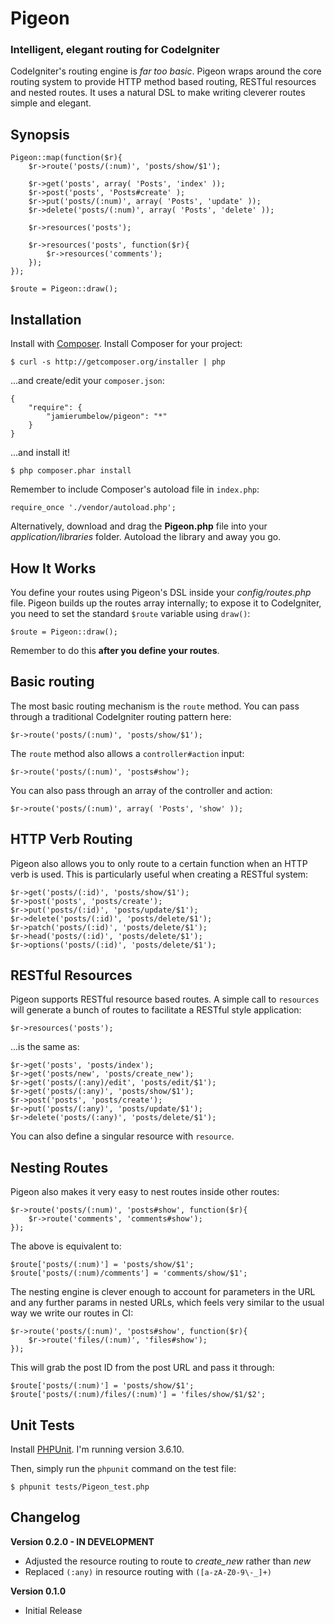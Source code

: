 # Pigeon
### Intelligent, elegant routing for CodeIgniter

CodeIgniter's routing engine is _far too basic_. Pigeon wraps around the core routing system to provide HTTP method based routing, RESTful resources and nested routes. It uses a natural DSL to make writing cleverer routes simple and elegant.

## Synopsis

	Pigeon::map(function($r){
		$r->route('posts/(:num)', 'posts/show/$1');

		$r->get('posts', array( 'Posts', 'index' ));
		$r->post('posts', 'Posts#create' );
		$r->put('posts/(:num)', array( 'Posts', 'update' ));
		$r->delete('posts/(:num)', array( 'Posts', 'delete' ));

		$r->resources('posts');

		$r->resources('posts', function($r){
			$r->resources('comments');
		});
	});

	$route = Pigeon::draw();

## Installation

Install with [Composer](http://getcomposer.org/). Install Composer for your project:

    $ curl -s http://getcomposer.org/installer | php

...and create/edit your `composer.json`:

    {
        "require": {
            "jamierumbelow/pigeon": "*"
        }
    }

...and install it!

    $ php composer.phar install

Remember to include Composer's autoload file in `index.php`:

    require_once './vendor/autoload.php';

Alternatively, download and drag the **Pigeon.php** file into your _application/libraries_ folder. Autoload the library and away you go.

## How It Works

You define your routes using Pigeon's DSL inside your *config/routes.php* file. Pigeon builds up the routes array internally; to expose it to CodeIgniter, you need to set the standard `$route` variable using `draw()`:

	$route = Pigeon::draw();

Remember to do this **after you define your routes**.

## Basic routing

The most basic routing mechanism is the `route` method. You can pass through a traditional CodeIgniter routing pattern here:

	$r->route('posts/(:num)', 'posts/show/$1');

The `route` method also allows a `controller#action` input:

	$r->route('posts/(:num)', 'posts#show');

You can also pass through an array of the controller and action:

	$r->route('posts/(:num)', array( 'Posts', 'show' ));

## HTTP Verb Routing

Pigeon also allows you to only route to a certain function when an HTTP verb is used. This is particularly useful when creating a RESTful system:

	$r->get('posts/(:id)', 'posts/show/$1');
	$r->post('posts', 'posts/create');
	$r->put('posts/(:id)', 'posts/update/$1');
	$r->delete('posts/(:id)', 'posts/delete/$1');
	$r->patch('posts/(:id)', 'posts/delete/$1');
	$r->head('posts/(:id)', 'posts/delete/$1');
	$r->options('posts/(:id)', 'posts/delete/$1');

## RESTful Resources

Pigeon supports RESTful resource based routes. A simple call to `resources` will generate a bunch of routes to facilitate a RESTful style application:

	$r->resources('posts');

...is the same as:

	$r->get('posts', 'posts/index');
	$r->get('posts/new', 'posts/create_new');
	$r->get('posts/(:any)/edit', 'posts/edit/$1');
	$r->get('posts/(:any)', 'posts/show/$1');
	$r->post('posts', 'posts/create');
	$r->put('posts/(:any)', 'posts/update/$1');
	$r->delete('posts/(:any)', 'posts/delete/$1');

You can also define a singular resource with `resource`.

## Nesting Routes

Pigeon also makes it very easy to nest routes inside other routes:

	$r->route('posts/(:num)', 'posts#show', function($r){
		$r->route('comments', 'comments#show');
	});

The above is equivalent to:

	$route['posts/(:num)'] = 'posts/show/$1';
	$route['posts/(:num)/comments'] = 'comments/show/$1';

The nesting engine is clever enough to account for parameters in the URL and any further params in nested URLs, which feels very similar to the usual way we write our routes in CI:
	
	$r->route('posts/(:num)', 'posts#show', function($r){
		$r->route('files/(:num)', 'files#show');
	});

This will grab the post ID from the post URL and pass it through:

	$route['posts/(:num)'] = 'posts/show/$1';
	$route['posts/(:num)/files/(:num)'] = 'files/show/$1/$2';

## Unit Tests

Install [PHPUnit](https://github.com/sebastianbergmann/phpunit). I'm running version 3.6.10.

Then, simply run the `phpunit` command on the test file:

    $ phpunit tests/Pigeon_test.php

## Changelog

**Version 0.2.0 - IN DEVELOPMENT**
* Adjusted the resource routing to route to *create_new* rather than *new*
* Replaced `(:any)` in resource routing with `([a-zA-Z0-9\-_]+)`

**Version 0.1.0**
* Initial Release